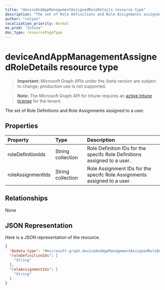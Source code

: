 ```yaml
---
title: "deviceAndAppManagementAssignedRoleDetails resource type"
description: "The set of Role Definitions and Role Assignments assigned to a user."
author: "rolyon"
localization_priority: Normal
ms.prod: "Intune"
doc_type: resourcePageType
---
```


# deviceAndAppManagementAssignedRoleDetails resource type

> **Important:** Microsoft Graph APIs under the /beta version are subject to change; production use is not supported.

> **Note:** The Microsoft Graph API for Intune requires an [active Intune license](https://go.microsoft.com/fwlink/?linkid=839381) for the tenant.

The set of Role Definitions and Role Assignments assigned to a user.

## Properties
|Property|Type|Description|
|:---|:---|:---|
|roleDefinitionIds|String collection|Role Definition IDs for the specifc Role Definitions assigned to a user.|
|roleAssignmentIds|String collection|Role Assignment IDs for the specifc Role Assignments assigned to a user.|

## Relationships
None

## JSON Representation
Here is a JSON representation of the resource.
<!-- {
  "blockType": "resource",
  "@odata.type": "microsoft.graph.deviceAndAppManagementAssignedRoleDetails"
}
-->
``` json
{
  "@odata.type": "#microsoft.graph.deviceAndAppManagementAssignedRoleDetails",
  "roleDefinitionIds": [
    "String"
  ],
  "roleAssignmentIds": [
    "String"
  ]
}
```





